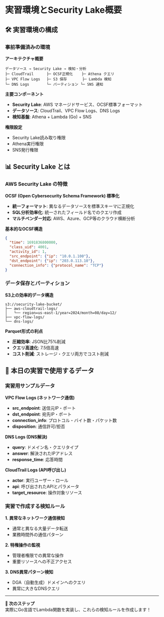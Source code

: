 # 実習環境とSecurity Lake概要

## 🛠️ 実習環境の構成

### 事前準備済みの環境

**アーキテクチャ概要**
```
データソース → Security Lake → 検知・分析
├─ CloudTrail      ├─ OCSF正規化    ├─ Athena クエリ
├─ VPC Flow Logs   ├─ S3 保存       ├─ Lambda 検知
└─ DNS Logs        └─ パーティション └─ SNS 通知
```

**主要コンポーネント**
- **Security Lake**: AWS マネージドサービス、OCSF標準フォーマット
- **データソース**: CloudTrail、VPC Flow Logs、DNS Logs
- **検知基盤**: Athena + Lambda (Go) + SNS

**権限設定**
- Security Lake読み取り権限
- Athena実行権限  
- SNS発行権限

## 📊 Security Lake とは

### AWS Security Lake の特徴

**OCSF (Open Cybersecurity Schema Framework) 標準化**
- **統一フォーマット**: 異なるデータソースを標準スキーマに正規化
- **SQL分析効率化**: 統一されたフィールド名でのクエリ作成
- **マルチベンダー対応**: AWS、Azure、GCP等のクラウド横断分析

**基本的なOCSF構造**
```json
{
  "time": 1691836800000,
  "class_uid": 4001,
  "activity_id": 1,
  "src_endpoint": {"ip": "10.0.1.100"},
  "dst_endpoint": {"ip": "203.0.113.10"},
  "connection_info": {"protocol_name": "TCP"}
}
```

### データ保存とパーティション

**S3上の効率的データ構造**
```
s3://security-lake-bucket/
├── aws-cloudtrail-logs/
│   └── region=us-east-1/year=2024/month=08/day=12/
├── vpc-flow-logs/
└── dns-logs/
```

**Parquet形式の利点**
- **圧縮効率**: JSON比75%削減
- **クエリ高速化**: 7.5倍高速  
- **コスト削減**: ストレージ・クエリ両方でコスト削減

## 🎯 本日の実習で使用するデータ

### 実習用サンプルデータ

**VPC Flow Logs (ネットワーク通信)**
- **src_endpoint**: 送信元IP・ポート
- **dst_endpoint**: 宛先IP・ポート  
- **connection_info**: プロトコル・バイト数・パケット数
- **disposition**: 通信許可/拒否

**DNS Logs (DNS解決)**
- **query**: ドメイン名・クエリタイプ
- **answer**: 解決されたIPアドレス
- **response_time**: 応答時間

**CloudTrail Logs (API呼び出し)**
- **actor**: 実行ユーザー・ロール
- **api**: 呼び出されたAPIとパラメータ  
- **target_resource**: 操作対象リソース

### 実習で作成する検知ルール

**1. 異常なネットワーク通信検知**
- 通常と異なる大量データ転送
- 業務時間外の通信パターン

**2. 特権操作の監視**
- 管理者権限での異常な操作
- 重要リソースへの不正アクセス

**3. DNS異常パターン検知**
- DGA（自動生成）ドメインへのクエリ
- 異常に大きなDNSクエリ

---

**🎯 次のステップ**  
実際にGo言語でLambda関数を実装し、これらの検知ルールを作成します！ 